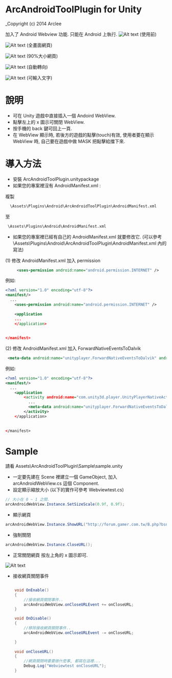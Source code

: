 # ArcAndroidToolPlugin for Unity
_Copyright (c) 2014 Arclee

加入了 Android Webview 功能. 只能在 Android 上執行.
![Alt text](Assets/ArcAndroidToolPlugin/Sample/ScreenShot/Screenshot_2014-10-11-17-23-57.png?raw=true "使用前")
(使用前)

![Alt text](Assets/ArcAndroidToolPlugin/Sample/ScreenShot/Screenshot_2014-10-11-17-24-10.png?raw=true "全畫面網頁")
(全畫面網頁)

![Alt text](Assets/ArcAndroidToolPlugin/Sample/ScreenShot/Screenshot_2014-10-11-17-24-22.png?raw=true "90%大小網頁")
(90%大小網頁)

![Alt text](Assets/ArcAndroidToolPlugin/Sample/ScreenShot/Screenshot_2014-10-11-17-24-44.png?raw=true "自動轉向")
(自動轉向)

![Alt text](Assets/ArcAndroidToolPlugin/Sample/ScreenShot/Screenshot_2014-10-11-17-25-35.png?raw=true "可輸入文字")
(可輸入文字)

# 說明
* 可在 Unity 遊戲中直接插入一個 Andoird WebView.
* 點擊左上的 x 圖示可關閉 WebView.
* 按手機的 back 鍵可回上一頁.
* 在 WebView 顯示時, 若後方的遊戲的點擊(touch)有效, 使用者要在顯示 WebView 時, 自己要在遊戲中做 MASK 把點擊給擋下來.



# 導入方法
* 安裝 ArcAndroidToolPlugin.unitypackage
* 如果您的專案裡沒有 AndroidManifest.xml :

複製
```bat
  \Assets\Plugins\Android\ArcAndroidToolPlugin\AndroidManifest.xml
```
至
```bat
 \Assets\Plugins\Android\AndroidManifest.xml
```
* 如果您的專案裡已經有自己的 AndroidManifest.xml 就要修改它. (可以參考 \Assets\Plugins\Android\ArcAndroidToolPlugin\AndroidManifest.xml 內的寫法)

(1) 修改 AndroidManifest.xml 加入 permission
```xml
     <uses-permission android:name="android.permission.INTERNET" />
```

例如:
```xml
<?xml version="1.0" encoding="utf-8"?>
<manifest/>
  ...
	<uses-permission android:name="android.permission.INTERNET" />
	
    <application
    ...
    </application>
	
	
</manifest>
```
(2) 修改 AndroidManifest.xml 加入 ForwardNativeEventsToDalvik
```xml
 <meta-data android:name="unityplayer.ForwardNativeEventsToDalvik" android:value="true" />
```
例如:
```xml
<?xml version="1.0" encoding="utf-8"?>
<manifest/>
  ...
    <application
        <activity android:name="com.unity3d.player.UnityPlayerNativeActivity" android:label="@string/app_name">
          ...
          <meta-data android:name="unityplayer.ForwardNativeEventsToDalvik" android:value="true" />
        </activity>
    </application>
	
	
</manifest>
```

# Sample 
請看 Assets\ArcAndroidToolPlugin\Sample\sample.unity
* 一定要先建在 Scene 裡建立一個 GameObject, 加入 arcAndroidWebView.cs 這個 Component.
* 設定顯示縮放大小 (以下的實作可參考 Webviewtest.cs)
```c#
// 大小在 0 ~ 1 之間.
arcAndroidWebView.Instance.SetSizeScale(0.9f, 0.9f);
```
* 顯示網頁
```c#
arcAndroidWebView.Instance.ShowURL("http://forum.gamer.com.tw/B.php?bsn=27111");
```
* 強制關閉
```c#
arcAndroidWebView.Instance.CloseURL();
```
* 正常關閉網頁
按左上角的 x 圖示即可.

![Alt text](Assets/ArcAndroidToolPlugin/Sample/ScreenShot/Screenshot_2014-10-11-17-24-22.png?raw=true "點左上角的 x 關閉")

* 接收網頁關閉事件
```c#

	void OnEnable()
	{
		//接收網頁關閉事件..
		arcAndroidWebView.onCloseURLEvent += onCloseURL;
	}

	void OnDisable()
	{
		//移除接收網頁關閉事件..
		arcAndroidWebView.onCloseURLEvent -= onCloseURL;

	}
	
	void onCloseURL()
	{
		//網頁關閉時要要做什麼事, 都寫在這裡...
		Debug.Log("Webviewtest onCloseURL");
	}
```

